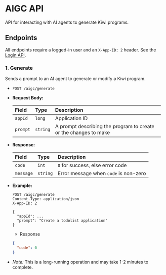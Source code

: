 # AIGC API

API for interacting with AI agents to generate Kiwi programs.

## Endpoints

All endpoints require a logged-in user and an `X-App-ID: 2` header. See the [Login API](https://github.com/kiwi-language/kiwi/blob/main/docs/rest/login_app_api.md).

### 1. Generate

Sends a prompt to an AI agent to generate or modify a Kiwi program.

*   `POST /aigc/generate`
*   **Request Body:**

    | Field    | Type     | Description                                                      |
    |:---------|:---------|:-----------------------------------------------------------------|
    | `appId`  | `long`   | Application ID                                                   |
    | `prompt` | `string` | A prompt describing the program to create or the changes to make |

*   **Response:**

    | Field     | Type     | Description                           |
    |:----------|:---------|:--------------------------------------|
    | `code`    | `int`    | `0` for success, else error code      |
    | `message` | `string` | Error message when `code` is non-zero |

*   **Example:**
    ```http
    POST /aigc/generate
    Content-Type: application/json
    X-App-ID: 2
    
    {
      "appId": ...
      "prompt": "Create a todolist application"
    }
    ```
    * Response
    ```json
    {
      "code": 0
    }
    ```
*   *Note:* This is a long-running operation and may take 1-2 minutes to complete.
